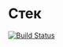 ﻿# Стек

[![Build Status](https://travis-ci.org/AleksandraSavosina/381706-2_savosina_labs.svg?branch=lab3_stack)](https://travis-ci.org/AleksandraSavosina/381706-2_savosina_labs)
